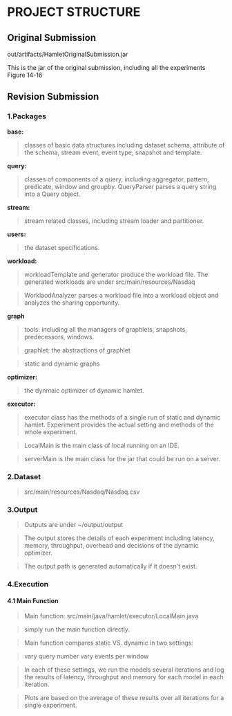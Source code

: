 # PROJECT STRUCTURE


## Original Submission


out/artifacts/HamletOriginalSubmission.jar

This is the jar of the original submission, including all the experiments Figure 14-16


## Revision Submission


### 1.Packages

**base:**

  > classes of basic data structures including dataset schema, attribute of the schema, stream event, event type, snapshot and template.

**query:**

  > classes of components of a query, including aggregator, pattern, predicate, window and groupby. 
  > QueryParser parses a query string into a Query object.

**stream:**

  > stream related classes, including stream loader and partitioner.
    
**users:**

  > the dataset specifications. 

**workload:**

  > workloadTemplate and generator produce the workload file. The generated workloads are under src/main/resources/Nasdaq
    
  > WorklaodAnalyzer parses a workload file into a workload object and analyzes the sharing opportunity.

**graph**

  > tools: including all the managers of graphlets, snapshots, predecessors, windows.
  
  > graphlet: the abstractions of graphlet
  
  > static and dynamic graphs
    
**optimizer:**

  > the dynmaic optimizer of dynamic hamlet.
    
**executor:**

  > executor class has the methods of a single run of static and dynamic hamlet. Experiment provides the actual setting and methods of the whole experiment.
    
  > LocalMain is the main class of local running on an IDE. 
    
  > serverMain is the main class for the jar that could be run on a server.


### 2.Dataset

  > src/main/resources/Nasdaq/Nasdaq.csv


### 3.Output


 > Outputs are under ~/output/output
 
 > The output stores the details of each experiment including latency, memory, throughput, overhead and decisions of the dynamic optimizer.
 
 > The output path is generated automatically if it doesn't exist.


### 4.Execution


#### 4.1 Main Function


 > Main function: src/main/java/hamlet/executor/LocalMain.java<br>
 
 > simply run the main function directly.

 > Main function compares static VS. dynamic in two settings:
 
 > vary query number
 > vary events per window


 > In each of these settings, we run the models several iterations and log the results of latency, throughput and memory for each model in each iteration.
 
 > Plots are based on the average of these results over all iterations for a single experiment.